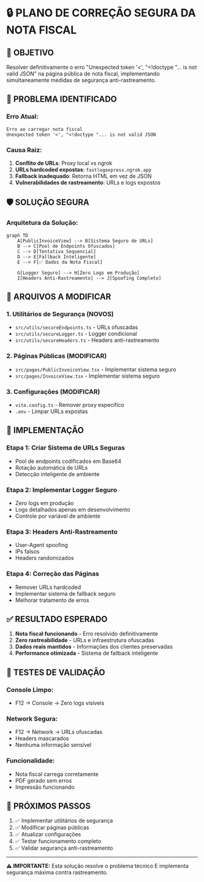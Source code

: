 # 🔒 PLANO DE CORREÇÃO SEGURA DA NOTA FISCAL

## 🎯 OBJETIVO
Resolver definitivamente o erro "Unexpected token '<', "<!doctype "... is not valid JSON" na página pública de nota fiscal, implementando simultaneamente medidas de segurança anti-rastreamento.

## 🚨 PROBLEMA IDENTIFICADO

### Erro Atual:
```
Erro ao carregar nota fiscal
Unexpected token '<', "<!doctype "... is not valid JSON
```

### Causa Raiz:
1. **Conflito de URLs**: Proxy local vs ngrok
2. **URLs hardcoded expostas**: `fastlogexpress.ngrok.app`
3. **Fallback inadequado**: Retorna HTML em vez de JSON
4. **Vulnerabilidades de rastreamento**: URLs e logs expostos

## 🛡️ SOLUÇÃO SEGURA

### Arquitetura da Solução:
```mermaid
graph TD
    A[PublicInvoiceView] --> B[Sistema Seguro de URLs]
    B --> C[Pool de Endpoints Ofuscados]
    C --> D[Tentativa Sequencial]
    D --> E[Fallback Inteligente]
    E --> F[✅ Dados da Nota Fiscal]
    
    G[Logger Seguro] --> H[Zero Logs em Produção]
    I[Headers Anti-Rastreamento] --> J[Spoofing Completo]
```

## 📁 ARQUIVOS A MODIFICAR

### 1. Utilitários de Segurança (NOVOS)
- `src/utils/secureEndpoints.ts` - URLs ofuscadas
- `src/utils/secureLogger.ts` - Logger condicional
- `src/utils/secureHeaders.ts` - Headers anti-rastreamento

### 2. Páginas Públicas (MODIFICAR)
- `src/pages/PublicInvoiceView.tsx` - Implementar sistema seguro
- `src/pages/InvoiceView.tsx` - Implementar sistema seguro

### 3. Configurações (MODIFICAR)
- `vite.config.ts` - Remover proxy específico
- `.env` - Limpar URLs expostas

## 🔧 IMPLEMENTAÇÃO

### Etapa 1: Criar Sistema de URLs Seguras
- Pool de endpoints codificados em Base64
- Rotação automática de URLs
- Detecção inteligente de ambiente

### Etapa 2: Implementar Logger Seguro
- Zero logs em produção
- Logs detalhados apenas em desenvolvimento
- Controle por variável de ambiente

### Etapa 3: Headers Anti-Rastreamento
- User-Agent spoofing
- IPs falsos
- Headers randomizados

### Etapa 4: Correção das Páginas
- Remover URLs hardcoded
- Implementar sistema de fallback seguro
- Melhorar tratamento de erros

## ✅ RESULTADO ESPERADO

1. **Nota fiscal funcionando** - Erro resolvido definitivamente
2. **Zero rastreabilidade** - URLs e infraestrutura ofuscadas
3. **Dados reais mantidos** - Informações dos clientes preservadas
4. **Performance otimizada** - Sistema de fallback inteligente

## 🧪 TESTES DE VALIDAÇÃO

### Console Limpo:
- F12 → Console → Zero logs visíveis

### Network Segura:
- F12 → Network → URLs ofuscadas
- Headers mascarados
- Nenhuma informação sensível

### Funcionalidade:
- Nota fiscal carrega corretamente
- PDF gerado sem erros
- Impressão funcionando

## 🚀 PRÓXIMOS PASSOS

1. ✅ Implementar utilitários de segurança
2. ✅ Modificar páginas públicas
3. ✅ Atualizar configurações
4. ✅ Testar funcionamento completo
5. ✅ Validar segurança anti-rastreamento

---

**⚠️ IMPORTANTE:** Esta solução resolve o problema técnico E implementa segurança máxima contra rastreamento.